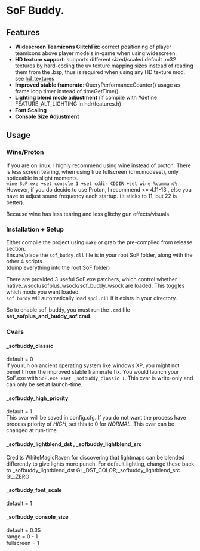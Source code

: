 # SoF Buddy.

## Features
* **Widescreen Teamicons GlitchFix**: correct positioning of player teamicons above player models in-game when using widescreen.
* **HD texture support**: supports different sized/scaled default .m32 textures by hard-coding the uv texture mapping sizes instead of reading them from the .bsp, thus is required when using any HD texture mod. see [hd_textures](https://www.sof1.org/viewtopic.php?p=45667)
* **Improved stable framerate**: QueryPerformanceCounter() usage as frame loop timer instead of timeGetTime().
* **Lighting blend mode adjustment** (if compile with #define FEATURE_ALT_LIGHTING in hdr/features.h)
* **Font Scaling**
* **Console Size Adjustment**

## Usage
### Wine/Proton
If you are on linux, I highly recommend using wine instead of proton.  There is less screen tearing, when using true fullscreen (drm.modeset), only noticeable in slight moments.  
`wine SoF.exe +set console 1 +set cddir CDDIR +set wine %command%`  
However, if you do decide to use Proton, I recommend <= 4.11-13 , else you have to adjust sound frequency each startup. (It sticks to 11, but 22 is better).

Because wine has less tearing and less glitchy gun effects/visuals.
### Installation + Setup
Either compile the project using `make` or grab the pre-compiled from release section.  
Ensure/place the `sof_buddy.dll` file is in your root SoF folder, along with the other 4 scripts.  
(dump everything into the root SoF folder)  

There are provided 3 useful SoF.exe patchers, which control whether native_wsock/sofplus_wsock/sof_buddy_wsock are loaded.  This toggles which mods you want loaded.  
`sof_buddy` will automatically load `spcl.dll` if it exists in your directory.

So to enable sof_buddy, you must run the `.cmd` file **set_sofplus_and_buddy_sof.cmd**.

### Cvars
#### _sofbuddy_classic
default = 0  
If you run on ancient operating system like windows XP, you might not benefit from the improved stable framerate fix.  You would launch your SoF.exe with `SoF.exe +set _sofbuddy_classic 1`. This cvar is write-only and can only be set at launch-time. 
#### _sofbuddy_high_priority
default = 1  
This cvar will be saved in config.cfg.  If you do not want the process have process priority of *HIGH*, set this to 0 for *NORMAL*.  This cvar can be changed at run-time.
#### _sofbuddy_lightblend_dst , _sofbuddy_lightblend_src
Credits WhiteMagicRaven for discovering that lightmaps can be blended differently to give lights more punch. 
For default lighting, change these back to _sofbuddy_lightblend_dst GL_DST_COLOR;_sofbuddy_lightblend_src GL_ZERO
#### _sofbuddy_font_scale
default = 1
#### _sofbuddy_console_size
default = 0.35  
range = 0 - 1  
fullscreen = 1
